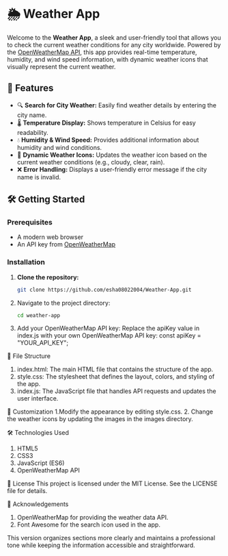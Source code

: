 # 🌦️ Weather App

Welcome to the **Weather App**, a sleek and user-friendly tool that allows you to check the current weather conditions for any city worldwide. Powered by the [OpenWeatherMap API](https://openweathermap.org/), this app provides real-time temperature, humidity, and wind speed information, with dynamic weather icons that visually represent the current weather.

## 🚀 Features
- 🔍 **Search for City Weather:** Easily find weather details by entering the city name.
- 🌡️ **Temperature Display:** Shows temperature in Celsius for easy readability.
- 💧 **Humidity & Wind Speed:** Provides additional information about humidity and wind conditions.
- 🎨 **Dynamic Weather Icons:** Updates the weather icon based on the current weather conditions (e.g., cloudy, clear, rain).
- ❌ **Error Handling:** Displays a user-friendly error message if the city name is invalid.

## 🛠️ Getting Started

### Prerequisites
- A modern web browser
- An API key from [OpenWeatherMap](https://home.openweathermap.org/users/sign_up)

### Installation
1. **Clone the repository:**
   ```bash
   git clone https://github.com/esha08022004/Weather-App.git
   
2. Navigate to the project directory:
   ```bash
   cd weather-app

3. Add your OpenWeatherMap API key:
   Replace the apiKey value in index.js with your own OpenWeatherMap API key:
   const apiKey = "YOUR_API_KEY";

📂 File Structure
1. index.html: The main HTML file that contains the structure of the app.
2. style.css: The stylesheet that defines the layout, colors, and styling of the app.
3. index.js: The JavaScript file that handles API requests and updates the user interface.

🎨 Customization
1.Modify the appearance by editing style.css.
2. Change the weather icons by updating the images in the images directory.

🛠️ Technologies Used
1. HTML5
2. CSS3
3. JavaScript (ES6)
4. OpenWeatherMap API
   
📜 License
This project is licensed under the MIT License. See the LICENSE file for details.

🙏 Acknowledgements
1. OpenWeatherMap for providing the weather data API.
2. Font Awesome for the search icon used in the app.


This version organizes sections more clearly and maintains a professional tone while keeping the information accessible and straightforward.
